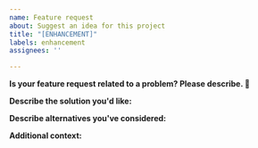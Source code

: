 ```yaml
---
name: Feature request
about: Suggest an idea for this project
title: "[ENHANCEMENT]"
labels: enhancement
assignees: ''

---
```


**Is your feature request related to a problem? Please describe. 🚀**
<!-- A clear and concise description of what the problem is. Ex. I'm always frustrated when [...] -->

**Describe the solution you'd like:**
<!-- A clear and concise description of what you want to happen -->

**Describe alternatives you've considered:**
<!-- A clear and concise description of any alternative solutions or features you've considered -->

**Additional context:**
<!-- Add any other context or screenshots about the feature request here -->

